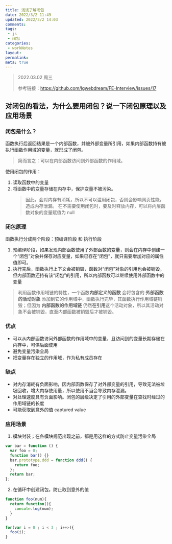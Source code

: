 ```yaml
---
title: 浅浅了解闭包
date: 2022/3/2 11:49
updated: 2022/3/2 14:03
comments:
tags:
 - js
 - 闭包
categories:
 - workNotes
layout:
permalink:
meta: true
---
```


> 2022.03.02 周三
>
> 参考链接：https://github.com/lgwebdream/FE-Interview/issues/17


## 对闭包的看法，为什么要用闭包？说一下闭包原理以及应用场景

### 闭包是什么？

函数执行后返回结果是一个内部函数，并被外部变量所引用，如果内部函数持有被执行函数作用域的变量，就形成了闭包。

> 简而言之：可以在内部函数访问到外部函数的作用域。

使用闭包的作用：

1. 读取函数中的变量
2. 将函数中的变量存储在内存中，保护变量不被污染。
   > 因此，会对内存有消耗，所以不可以滥用闭包，否则会影响网页性能，造成内存泄漏。
   > 在不需要使用闭包时，要及时释放内存，可以将内层函数对象的变量赋值为 null

### 闭包原理

函数执行分成两个阶段：预编译阶段 和 执行阶段

1. 预编译阶段，如果发现内部函数使用了外部函数的变量，则会在内存中创建一个“闭包”对象并保存对应变量，如果已存在“闭包”，就只需要增加对应的属性值即可。
2. 执行完后，函数执行上下文会被销毁，函数对“闭包”对象的引用也会被销毁，但内部函数还持有该“闭包”的引用，所以内部函数可以继续使用外部函数中的变量

> 利用函数作用域链的特性，一个函数**内部定义的函数** 会将包含的 **外部函数的活动对象** 添加到它的作用域中，函数执行完毕，其函数执行作用域链销毁；但因为 **内部函数的作用域链** 仍然**在引用**这个活动对象，所以其活动对象不会被销毁，直至内部函数被销毁后才被销毁。

### 优点

- 可以从内部函数访问外部函数的作用域中的变量，且访问到的变量长期存储在内存中，可供后面使用
- 避免变量污染全局
- 把变量存在独立的作用域，作为私有成员存在

### 缺点

- 对内存消耗有负面影响，因内部函数保存了对外部变量的引用，导致无法被垃圾回收，增大内存使用量，所以使用不当会导致内存泄漏。
- 对处理速度具有负面影响。闭包的层级决定了引用的外部变量在查找时经过的作用域链的长度
- 可能获取到意外的值 captured value

### 应用场景

1. 模块封装；在各模块规范出现之前，都是用这样的方式防止变量污染全局

```js
var bar = function () {
  var foo = 0;
  function bar() {}
  bar.prototype.ddd = function ddd() {
    return foo;
  };
  return bar;
};
```

2. 在循环中创建闭包，防止取到意外的值

```js
function foo(num){
  return function(){
    console.log(num);
  }
}

for(var i = 0 ; i < 3 ; i++>){
  foo(i);
}
```
